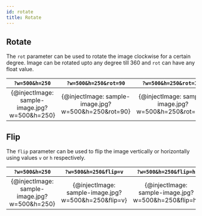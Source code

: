 ```yaml
---
id: rotate
title: Rotate
---
```



## Rotate

The `rot` parameter can be used to rotate the image clockwise for a certain degree.
Image can be rotated upto any degree till 360 and `rot` can have any float value.

| `?w=500&h=250` | `?w=500&h=250&rot=90` |`?w=500&h=250&rot=180` |
|:---:|:---:|:---:|
| {@injectImage: sample-image.jpg?w=500&h=250} | {@injectImage: sample-image.jpg?w=500&h=250&rot=90} | {@injectImage: sample-image.jpg?w=500&h=250&rot=180} |


## Flip

The `flip` parameter can be used to flip the image vertically or horizontally using values `v` or `h` respectively.

| `?w=500&h=250` | `?w=500&h=250&flip=v` | `?w=500&h=250&flip=h` |
|:---:|:---:|:---:|
| {@injectImage: sample-image.jpg?w=500&h=250} | {@injectImage: sample-image.jpg?w=500&h=250&flip=v} | {@injectImage: sample-image.jpg?w=500&h=250&flip=h} |